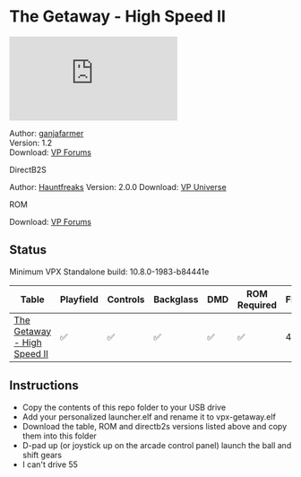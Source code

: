 # The Getaway - High Speed II

![Table Preview](https://www.vpforums.org/index.php?app=downloads&module=display&section=screenshot&record=63726&id=13130&full=1)

Author: [ganjafarmer](https://www.vpforums.org/index.php?app=core&module=search&do=user_activity&search_app=downloads&mid=113960)  
Version: 1.2  
Download: [VP Forums](https://www.vpforums.org/index.php?app=downloads&showfile=13130)

DirectB2S

Author: [Hauntfreaks](https://vpuniverse.com/profile/5216-hauntfreaks/)
Version: 2.0.0
Download: [VP Universe](https://vpuniverse.com/files/file/11932-the-getaway-high-speed-ii-williams-1992-b2s-with-full-dmd/)

ROM

Download: [VP Forums](https://www.vpforums.org/index.php?app=downloads&showfile=1330)


## Status 

Minimum VPX Standalone build: 10.8.0-1983-b84441e

| Table | Playfield | Controls | Backglass | DMD | ROM Required | FPS | 
|-------|-----------|----------|-----------|-----|--------------|-----|
| [The Getaway - High Speed II](external/vpx-getaway) | :white_check_mark: | :white_check_mark: | :white_check_mark: |:white_check_mark: | :white_check_mark: | 42 |


## Instructions

- Copy the contents of this repo folder to your USB drive
- Add your personalized launcher.elf and rename it to vpx-getaway.elf
- Download the table, ROM and directb2s versions listed above and copy them into this folder
- D-pad up (or joystick up on the arcade control panel) launch the ball and shift gears
- I can't drive 55
